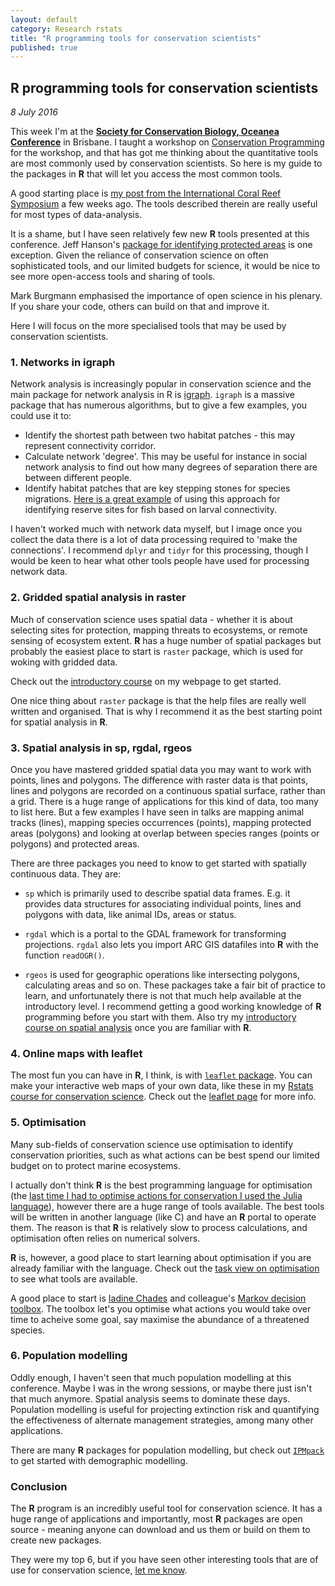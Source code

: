 ```yaml
---
layout: default
category: Research rstats
title: "R programming tools for conservation scientists"
published: true
---
```


## R programming tools for conservation scientists

*8 July 2016*

This week I'm at the [**Society for Conservation Biology, Oceanea Conference**](http://brisbane2016.scboceania.org/) in Brisbane. I taught a workshop on [Conservation Programming](/Rstats/conservation_R.html) for the workshop, and that has got me thinking about the quantitative tools are most commonly used by conservation scientists. So here is my guide to the packages in **R** that will let you access the most common tools.

A good starting place is [my post from the International Coral Reef Symposium](http://www.seascapemodels.org/research%20rstats/2016/06/22/rstats-for-coral-reefs.html) a few weeks ago. The tools described therein are really useful for most types of data-analysis.

It is a shame, but I have seen relatively few new **R** tools presented at this conference. Jeff Hanson's [package for identifying protected areas](https://github.com/paleo13/rapr) is one exception. Given the reliance of conservation science on often sophisticated tools, and our limited budgets for science, it would be nice to see more open-access tools and sharing of tools.

Mark Burgmann emphasised the importance of open science in his plenary. If you share your code, others can build on that and improve it.

Here I will focus on the more specialised tools that may be used by conservation scientists.

### 1. Networks in igraph

Network analysis is increasingly popular in conservation science and the main package for network analysis in R is [igraph](https://cran.r-project.org/web/packages/igraph/index.html).  `igraph` is a massive package that has numerous algorithms, but to give a few examples, you could use it to:

* Identify the shortest path between two habitat patches - this may represent connectivity corridor.
* Calculate network 'degree'. This may be useful for instance in social network analysis to find out how many degrees of separation there are between different people.
* Identify habitat patches that are key stepping stones for species migrations. [Here is a great example](http://onlinelibrary.wiley.com/doi/10.1111/conl.12097/abstract) of using this approach for identifying reserve sites for fish based on larval connectivity.

I haven't worked much with network data myself, but I image once you collect the data there is a lot of data processing required to 'make the connections'. I recommend `dplyr` and `tidyr` for this processing, though I would be keen to hear what other tools people have used for processing network data.


### 2. Gridded spatial analysis in raster

Much of conservation science uses spatial data - whether it is about selecting sites for protection,  mapping threats to ecosystems, or remote sensing of ecosystem extent. **R** has a huge number of spatial packages but probably the easiest place to start is `raster` package, which is used for woking with gridded data.

Check out the [introductory course](http://www.seascapemodels.org/rstats/rspatial/2015/06/22/R_Spatial_course.html) on my webpage to get started.

One nice thing about `raster` package is that the help files are really well written and organised. That is why I recommend it as the best starting point for spatial analysis in **R**.

### 3. Spatial analysis in sp, rgdal, rgeos
Once you have mastered gridded spatial data you may want to work with points, lines and polygons. The difference with raster data is that points, lines and polygons are recorded on a continuous spatial surface, rather than a grid. There is a huge range of applications for this kind of data, too many to list here. But a few examples I have seen in talks are mapping animal tracks (lines), mapping species occurrences (points),  mapping protected areas (polygons) and looking at overlap between species ranges (points or polygons) and protected areas.

There are three packages you need to know to get started with spatially continuous data. They are:

* `sp` which is primarily used to describe spatial data frames. E.g. it provides data structures for associating individual points, lines and polygons with data, like animal IDs, areas or status.

* `rgdal` which is a portal to the GDAL framework for transforming projections. `rgdal` also lets you import ARC GIS datafiles into **R** with the function `readOGR()`.

* `rgeos` is used for geographic operations like intersecting polygons, calculating areas and so on.
These packages take a fair bit of practice to learn, and unfortunately there is not that much help available at the introductory level. I recommend getting a good working knowledge of **R** programming before you start with them. Also try my [introductory course on spatial analysis](http://www.seascapemodels.org/rstats/rspatial/2015/06/22/R_Spatial_course.html) once you are familiar with **R**.

### 4. Online maps with leaflet

The most fun you can have in **R**, I think, is with [`leaflet` package](https://rstudio.github.io/leaflet/). You can make your interactive web maps of your own data, like these in my [Rstats course for conservation science](http://www.seascapemodels.org/Rstats/Conservation_R.html). Check out the [leaflet page](https://rstudio.github.io/leaflet/) for more info.

### 5. Optimisation

Many sub-fields of conservation science use optimisation to identify conservation priorities, such as what actions can be best spend our limited budget on to protect marine ecosystems.

I actually don't think **R** is the best programming language for optimisation (the [last time I had to optimise actions for conservation I used the Julia language](http://onlinelibrary.wiley.com/doi/10.1890/ES14-00429.1/full)), however there are a huge range of tools available. The best tools will be written in another language (like C) and have an **R** portal to operate them. The reason is that **R** is relatively slow to process calculations, and optimisation often relies on numerical solvers.

**R** is, however, a good place to start learning about optimisation if you are already familiar with the language. Check out the [task view on optimisation](https://cran.r-project.org/web/views/Optimization.html) to see what tools are available.

A good place to start is [Iadine Chades](http://www.iadine-chades.org/blog/) and colleague's [Markov decision toolbox](https://cran.r-project.org/web/packages/MDPtoolbox/index.html).  The toolbox let's you optimise what actions you would take over time to acheive some goal, say maximise the abundance of a threatened species.

### 6. Population modelling

Oddly enough, I haven't seen that much population modelling at this conference.  Maybe I was in the wrong sessions, or maybe there just isn't that much anymore. Spatial analysis seems to dominate these days. Population modelling is useful for projecting extinction risk and quantifying the effectiveness of alternate management strategies, among many other applications.

There are many **R** packages for population modelling, but check out [`IPMpack`](https://cran.r-project.org/web/packages/IPMpack/vignettes/IPMpack_Vignette.pdf) to get started with demographic modelling.

### Conclusion

The **R** program is an incredibly useful tool for conservation science. It has a huge range of applications and importantly, most **R** packages are open source - meaning anyone can download and us them or build on them to create new packages.

They were my top 6, but if you have seen other interesting tools that are of use for conservation science, [let me know](http://twitter.com/bluecology/).
